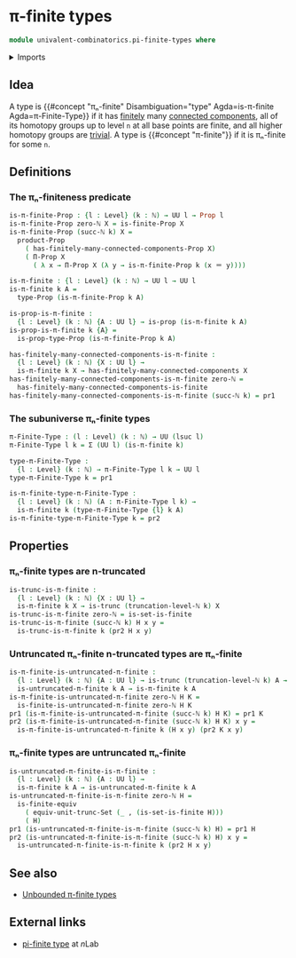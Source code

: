 # π-finite types

```agda
module univalent-combinatorics.pi-finite-types where
```

<details><summary>Imports</summary>

```agda
open import elementary-number-theory.natural-numbers

open import foundation.dependent-pair-types
open import foundation.identity-types
open import foundation.propositions
open import foundation.set-truncations
open import foundation.truncated-types
open import foundation.truncation-levels
open import foundation.universe-levels

open import univalent-combinatorics.finite-types
open import univalent-combinatorics.finitely-many-connected-components
open import univalent-combinatorics.untruncated-pi-finite-types
```

</details>

## Idea

A type is
{{#concept "πₙ-finite" Disambiguation="type" Agda=is-π-finite Agda=π-Finite-Type}}
if it has [finitely](univalent-combinatorics.finite-types.md) many
[connected components](foundation.connected-components.md), all of its homotopy
groups up to level `n` at all base points are finite, and all higher homotopy
groups are [trivial](group-theory.trivial-groups.md). A type is
{{#concept "π-finite"}} if it is πₙ-finite for some `n`.

## Definitions

### The πₙ-finiteness predicate

```agda
is-π-finite-Prop : {l : Level} (k : ℕ) → UU l → Prop l
is-π-finite-Prop zero-ℕ X = is-finite-Prop X
is-π-finite-Prop (succ-ℕ k) X =
  product-Prop
    ( has-finitely-many-connected-components-Prop X)
    ( Π-Prop X
      ( λ x → Π-Prop X (λ y → is-π-finite-Prop k (x ＝ y))))

is-π-finite : {l : Level} (k : ℕ) → UU l → UU l
is-π-finite k A =
  type-Prop (is-π-finite-Prop k A)

is-prop-is-π-finite :
  {l : Level} (k : ℕ) {A : UU l} → is-prop (is-π-finite k A)
is-prop-is-π-finite k {A} =
  is-prop-type-Prop (is-π-finite-Prop k A)

has-finitely-many-connected-components-is-π-finite :
  {l : Level} (k : ℕ) {X : UU l} →
  is-π-finite k X → has-finitely-many-connected-components X
has-finitely-many-connected-components-is-π-finite zero-ℕ =
  has-finitely-many-connected-components-is-finite
has-finitely-many-connected-components-is-π-finite (succ-ℕ k) = pr1
```

### The subuniverse πₙ-finite types

```agda
π-Finite-Type : (l : Level) (k : ℕ) → UU (lsuc l)
π-Finite-Type l k = Σ (UU l) (is-π-finite k)

type-π-Finite-Type :
  {l : Level} (k : ℕ) → π-Finite-Type l k → UU l
type-π-Finite-Type k = pr1

is-π-finite-type-π-Finite-Type :
  {l : Level} (k : ℕ) (A : π-Finite-Type l k) →
  is-π-finite k (type-π-Finite-Type {l} k A)
is-π-finite-type-π-Finite-Type k = pr2
```

## Properties

### πₙ-finite types are n-truncated

```agda
is-trunc-is-π-finite :
  {l : Level} (k : ℕ) {X : UU l} →
  is-π-finite k X → is-trunc (truncation-level-ℕ k) X
is-trunc-is-π-finite zero-ℕ = is-set-is-finite
is-trunc-is-π-finite (succ-ℕ k) H x y =
  is-trunc-is-π-finite k (pr2 H x y)
```

### Untruncated πₙ-finite n-truncated types are πₙ-finite

```agda
is-π-finite-is-untruncated-π-finite :
  {l : Level} (k : ℕ) {A : UU l} → is-trunc (truncation-level-ℕ k) A →
  is-untruncated-π-finite k A → is-π-finite k A
is-π-finite-is-untruncated-π-finite zero-ℕ H K =
  is-finite-is-untruncated-π-finite zero-ℕ H K
pr1 (is-π-finite-is-untruncated-π-finite (succ-ℕ k) H K) = pr1 K
pr2 (is-π-finite-is-untruncated-π-finite (succ-ℕ k) H K) x y =
  is-π-finite-is-untruncated-π-finite k (H x y) (pr2 K x y)
```

### πₙ-finite types are untruncated πₙ-finite

```agda
is-untruncated-π-finite-is-π-finite :
  {l : Level} (k : ℕ) {A : UU l} →
  is-π-finite k A → is-untruncated-π-finite k A
is-untruncated-π-finite-is-π-finite zero-ℕ H =
  is-finite-equiv
    ( equiv-unit-trunc-Set (_ , (is-set-is-finite H)))
    ( H)
pr1 (is-untruncated-π-finite-is-π-finite (succ-ℕ k) H) = pr1 H
pr2 (is-untruncated-π-finite-is-π-finite (succ-ℕ k) H) x y =
  is-untruncated-π-finite-is-π-finite k (pr2 H x y)
```

## See also

- [Unbounded π-finite types](univalent-combinatorics.unbounded-pi-finite-types.md)

## External links

- [pi-finite type](https://ncatlab.org/nlab/show/pi-finite+type) at $n$Lab

